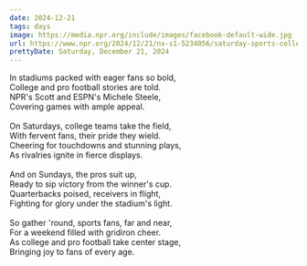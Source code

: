 ```yaml
---
date: 2024-12-21
tags: days
image: https://media.npr.org/include/images/facebook-default-wide.jpg
url: https://www.npr.org/2024/12/21/nx-s1-5234056/saturday-sports-college-and-professional-football-games-to-watch
prettyDate: Saturday, December 21, 2024
---
```

In stadiums packed with eager fans so bold,<br>College and pro football stories are told.<br>NPR's Scott and ESPN's Michele Steele,<br>Covering games with ample appeal.<br><br>On Saturdays, college teams take the field,<br>With fervent fans, their pride they wield.<br>Cheering for touchdowns and stunning plays,<br>As rivalries ignite in fierce displays.<br><br>And on Sundays, the pros suit up,<br>Ready to sip victory from the winner's cup.<br>Quarterbacks poised, receivers in flight,<br>Fighting for glory under the stadium's light.<br><br>So gather 'round, sports fans, far and near,<br>For a weekend filled with gridiron cheer.<br>As college and pro football take center stage,<br>Bringing joy to fans of every age.